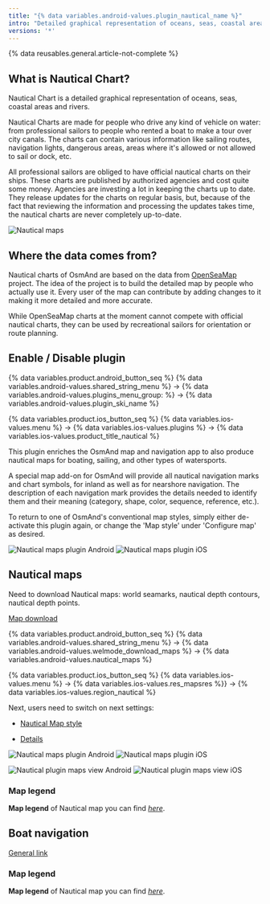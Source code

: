 ```yaml
---
title: "{% data variables.android-values.plugin_nautical_name %}"
intro: "Detailed graphical representation of oceans, seas, coastal areas and rivers."
versions: '*'
---
```



{% data reusables.general.article-not-complete %}


## What is Nautical Chart?

Nautical Chart is a detailed graphical representation of oceans, seas, coastal areas and rivers.

Nautical Charts are made for people who drive any kind of vehicle on water: from professional sailors to people who rented a boat to make a tour over city canals. The charts can contain various information like sailing routes, navigation lights, dangerous areas, areas where it's allowed or not allowed to sail or dock, etc.

All professional sailors are obliged to have official nautical charts on their ships. These charts are published by authorized agencies and cost quite some money. Agencies are investing a lot in keeping the charts up to date. They release updates for the charts on regular basis, but, because of the fact that reviewing the information and processing the updates takes time, the nautical charts are never completely up-to-date.

![Nautical maps](/assets/images/plugins/nautical-charts/nautical_maps.jpg)


## Where the data comes from?

Nautical charts of OsmAnd are based on the data from  [OpenSeaMap](http://www.openseamap.org/) project. The idea of the project is to build the detailed map by people who actually use it. Every user of the map can contribute by adding changes to it making it more detailed and more accurate.

While OpenSeaMap charts at the moment cannot compete with official nautical charts, they can be used by recreational sailors for orientation or route planning.


## Enable / Disable plugin

{% data variables.product.android_button_seq %} {% data variables.android-values.shared_string_menu %} → {% data variables.android-values.plugins_menu_group: %} → {% data variables.android-values.plugin_ski_name %}

{% data variables.product.ios_button_seq %} {% data variables.ios-values.menu %} → {% data variables.ios-values.plugins %} → {% data variables.ios-values.product_title_nautical %}

This plugin enriches the OsmAnd map and navigation app to also produce nautical maps for boating, sailing, and other types of watersports.

A special map add-on for OsmAnd will provide all nautical navigation marks and chart symbols, for inland as well as for nearshore navigation. The description of each navigation mark provides the details needed to identify them and their meaning (category, shape, color, sequence, reference, etc.).

To return to one of OsmAnd's conventional map styles, simply either de-activate this plugin again, or change the 'Map style' under 'Configure map' as desired.

![Nautical maps plugin Android](/assets/images/plugins/nautical-charts/plugin_nautical_android.png) ![Nautical maps plugin iOS](/assets/images/plugins/nautical-charts/plugin_nautical_ios.png)

  
## Nautical maps

Need to download Nautical maps: world seamarks, nautical depth contours, nautical depth points.

[Map download](/osmand/start-with/download-maps#type-of-maps)

{% data variables.product.android_button_seq %} {% data variables.android-values.shared_string_menu %} → {% data variables.android-values.welmode_download_maps %} → {% data variables.android-values.nautical_maps %}

{% data variables.product.ios_button_seq %} {% data variables.ios-values.menu %} → {% data variables.ios-values.res_mapsres %}} → {% data variables.ios-values.region_nautical %}

Next, users need to switch on next settings:

- [Nautical Map style](/osmand/map/vector-maps#nautical)

- [Details](/osmand/map/vector-maps#details)

![Nautical maps plugin Android](/assets/images/plugins/nautical-charts/plugin_nautical_android.png) ![Nautical maps plugin iOS](/assets/images/plugins/nautical-charts/plugin_nautical_ios.png)

![Nautical plugin maps view Android](/assets/images/plugins/nautical-charts/plugin_nautical_view_android.png) ![Nautical plugin maps view iOS](/assets/images/plugins/nautical-charts/plugin_nautical_view_ios.png)

### Map legend

**Map legend**  of Nautical map you can find  [_here_](https://osmand.net/help-online/map-legend#nautical).

## Boat navigation

[General link](/osmand/navigation/boat-navigation)


### Map legend
**Map legend**  of Nautical map you can find  [_here_](https://osmand.net/help-online/map-legend#nautical).

